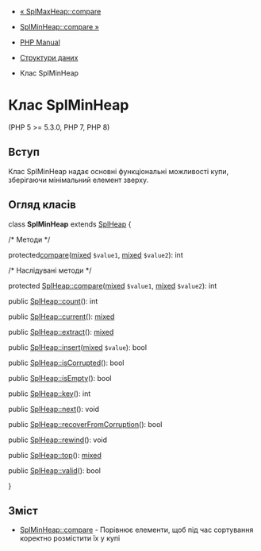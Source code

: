 - [« SplMaxHeap::compare](splmaxheap.compare.md)
- [SplMinHeap::compare »](splminheap.compare.md)

- [PHP Manual](index.md)
- [Структури даних](spl.datastructures.md)
- Клас SplMinHeap

# Клас SplMinHeap

(PHP 5 \>= 5.3.0, PHP 7, PHP 8)

## Вступ

Клас SplMinHeap надає основні функціональні можливості купи,
зберігаючи мінімальний елемент зверху.

## Огляд класів

class **SplMinHeap** extends [SplHeap](class.splheap.md) {

/\* Методи \*/

protected[compare](splminheap.compare.md)([mixed](language.types.declarations.md#language.types.declarations.mixed)
`$value1`,
[mixed](language.types.declarations.md#language.types.declarations.mixed)
`$value2`): int

/\* Наслідувані методи \*/

protected
[SplHeap::compare](splheap.compare.md)([mixed](language.types.declarations.md#language.types.declarations.mixed)
`$value1`,
[mixed](language.types.declarations.md#language.types.declarations.mixed)
`$value2`): int

public [SplHeap::count](splheap.count.md)(): int

public [SplHeap::current](splheap.current.md)():
[mixed](language.types.declarations.md#language.types.declarations.mixed)

public [SplHeap::extract](splheap.extract.md)():
[mixed](language.types.declarations.md#language.types.declarations.mixed)

public
[SplHeap::insert](splheap.insert.md)([mixed](language.types.declarations.md#language.types.declarations.mixed)
`$value`): bool

public [SplHeap::isCorrupted](splheap.iscorrupted.md)(): bool

public [SplHeap::isEmpty](splheap.isempty.md)(): bool

public [SplHeap::key](splheap.key.md)(): int

public [SplHeap::next](splheap.next.md)(): void

public
[SplHeap::recoverFromCorruption](splheap.recoverfromcorruption.md)():
bool

public [SplHeap::rewind](splheap.rewind.md)(): void

public [SplHeap::top](splheap.top.md)():
[mixed](language.types.declarations.md#language.types.declarations.mixed)

public [SplHeap::valid](splheap.valid.md)(): bool

}

## Зміст

- [SplMinHeap::compare](splminheap.compare.md) - Порівнює
елементи, щоб під час сортування коректно розмістити їх у купі
